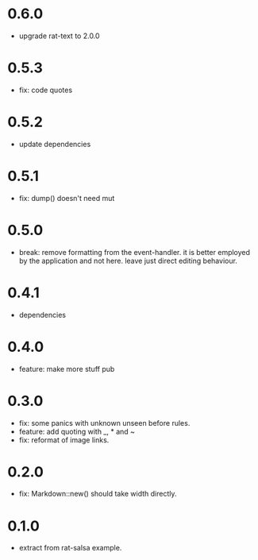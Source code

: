# 0.6.0

* upgrade rat-text to 2.0.0

# 0.5.3

* fix: code quotes

# 0.5.2

* update dependencies

# 0.5.1

* fix: dump() doesn't need mut

# 0.5.0

* break: remove formatting from the event-handler. it is better
  employed by the application and not here. leave just direct editing
  behaviour.

# 0.4.1

* dependencies

# 0.4.0

* feature: make more stuff pub

# 0.3.0

* fix: some panics with unknown unseen before rules.
* feature: add quoting with _, * and ~
* fix: reformat of image links.

# 0.2.0

* fix: Markdown::new() should take width directly.

# 0.1.0

* extract from rat-salsa example.
